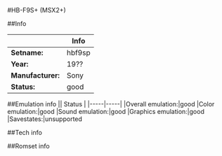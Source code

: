 #HB-F9S+ (MSX2+)

##Info

||Info|
|-----|-----|
|**Setname:**|hbf9sp
|**Year:**|19??
|**Manufacturer:**|Sony
|**Status:**|good

##Emulation info
|| Status |
|-----|-----|
|Overall emulation:|good
|Color emulation:|good
|Sound emulation:|good
|Graphics emulation:|good
|Savestates:|unsupported

##Tech info

##Romset info

<!--- START OF EDITED COMMENT DO NOT TOUCH TEXT ABOVE-->
